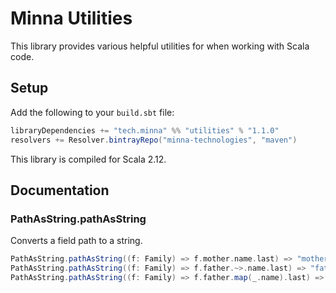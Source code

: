 # Minna Utilities

This library provides various helpful utilities for when working with Scala code.

## Setup

Add the following to your `build.sbt` file:
```scala
libraryDependencies += "tech.minna" %% "utilities" % "1.1.0"
resolvers += Resolver.bintrayRepo("minna-technologies", "maven")
```

This library is compiled for Scala 2.12.

## Documentation

### PathAsString.pathAsString

Converts a field path to a string.

```scala
PathAsString.pathAsString((f: Family) => f.mother.name.last) => "mother.name.last"
PathAsString.pathAsString((f: Family) => f.father.~>.name.last) => "father.name.last"
PathAsString.pathAsString((f: Family) => f.father.map(_.name).last) => "father.name.last"
```
